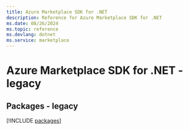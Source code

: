 ```yaml
---
title: Azure Marketplace SDK for .NET
description: Reference for Azure Marketplace SDK for .NET
ms.date: 08/26/2024
ms.topic: reference
ms.devlang: dotnet
ms.service: marketplace
---
```

# Azure Marketplace SDK for .NET - legacy
## Packages - legacy
[!INCLUDE [packages](marketplace-index.md)]